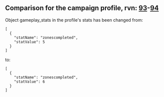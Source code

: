 ## Comparison for the campaign profile, rvn: [93](https://github.com/PRO100KatYT/FortniteProfileRevisions/tree/main/profiles/campaign/93%20campaign.json)-[94](https://github.com/PRO100KatYT/FortniteProfileRevisions/tree/main/profiles/campaign/94%20campaign.json)

Object gameplay_stats in the profile's stats has been changed from:

```
[
  {
    "statName": "zonescompleted",
    "statValue": 5
  }
]
```

to:

```
[
  {
    "statName": "zonescompleted",
    "statValue": 6
  }
]
```

<br><br>
